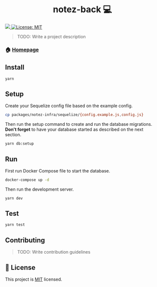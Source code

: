 <h1 align="center">notez-back 💻</h1>
<p>
  <a href="https://travis-ci.org/notez-app/notez-back">
    <img src="https://travis-ci.org/notez-app/notez-back.svg?branch=master" />
  </a>

  <a href="https://github.com/talyssonoc/notez-back/blob/master/LICENSE">
    <img alt="License: MIT" src="https://img.shields.io/badge/License-MIT-yellow.svg" />
  </a>
</p>

> TODO: Write a project description

### 🏠 [Homepage](https://github.com/talyssonoc/notez-back)

## Install

```sh
yarn
```

## Setup

Create your Sequelize config file based on the example config.

```sh
cp packages/notez-infra/sequelize/{config.example.js,config.js}
```

Then run the setup command to create and run the database migrations. **Don't forget** to have your database started as described on the next section.

```sh
yarn db:setup
```

## Run

First run Docker Compose file to start the database.

```sh
docker-compose up -d
```

Then run the development server.

```sh
yarn dev
```

## Test

```sh
yarn test
```

## Contributing

> TODO: Write contribution guidelines

## 📝 License

This project is [MIT](https://github.com/talyssonoc/notez-back/blob/master/LICENSE) licensed.
